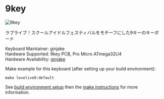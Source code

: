 9key
===

![9key](https://pbs.twimg.com/media/Dxb8KBhU0AA4VAv.jpg:large)

ラブライブ！スクールアイドルフェスティバルをモチーフにした9キーのキーボード


Keyboard Maintainer: ginjake  
Hardware Supported: 9key PCB, Pro Micro ATmega32U4  
Hardware Availability: [ginjake](https://twitter.com/sirojake)

Make example for this keyboard (after setting up your build environment):

    make lovelive9:default

See [build environment setup](https://docs.qmk.fm/build_environment_setup.html) then the [make instructions](https://docs.qmk.fm/make_instructions.html) for more information.

